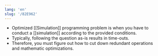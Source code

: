 ```yaml
---
lang: 'en'
slug: '/82E962'
---
```


- Optimized [[Simulation]] programming problem is when you have to conduct a [[simulation]] according to the provided conditions.
- Typically, following the question as-is results in time-outs.
- Therefore, you must figure out how to cut down redundant operations and mathematic optimizations.
